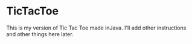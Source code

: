 # TicTacToe
This is my version of Tic Tac Toe made inJava. I'll add other instructions and other things here later.
